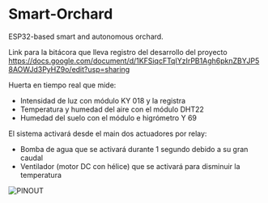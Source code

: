 # Smart-Orchard
ESP32-based smart and autonomous orchard.


Link para la bitácora que lleva registro del desarrollo del proyecto
https://docs.google.com/document/d/1KFSiqcFTqIYzIrPB1Agh6pknZBYJP58AOWJd3PyHZ9o/edit?usp=sharing  


Huerta en tiempo real que mide:
- Intensidad de luz con módulo KY 018 y la registra
- Temperatura y humedad del aire con el módulo DHT22
- Humedad del suelo con el módulo e higrómetro Y 69

El sistema activará desde el main dos actuadores por relay:
 - Bomba de agua que se activará durante 1 segundo debido a su gran caudal
 - Ventilador (motor DC con hélice) que se activará para disminuir la temperatura



![PINOUT](https://github.com/Vaddak/Smart-Orchard/assets/62626110/a1f2607c-b4fe-4bd2-9fa9-5aa3a64460b3)
